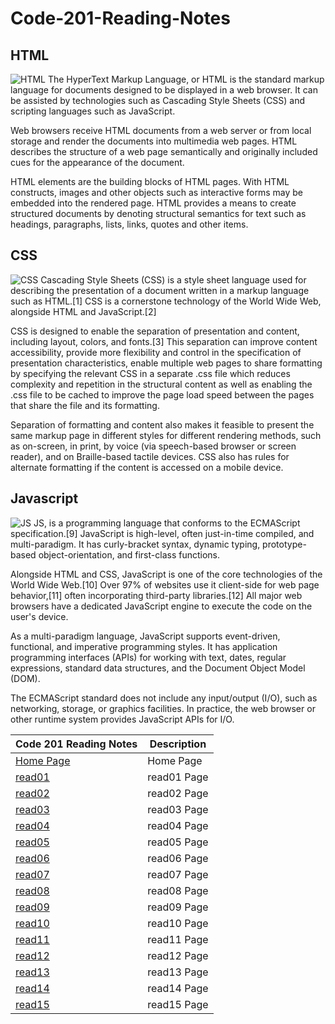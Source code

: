 # Code-201-Reading-Notes
## HTML
![HTML](https://e3arabi.com/wp-content/uploads/2021/03/html-1.jpg)
The HyperText Markup Language, or HTML is the standard markup language for documents designed to be displayed in a web browser. It can be assisted by technologies such as Cascading Style Sheets (CSS) and scripting languages such as JavaScript.

Web browsers receive HTML documents from a web server or from local storage and render the documents into multimedia web pages. HTML describes the structure of a web page semantically and originally included cues for the appearance of the document.

HTML elements are the building blocks of HTML pages. With HTML constructs, images and other objects such as interactive forms may be embedded into the rendered page. HTML provides a means to create structured documents by denoting structural semantics for text such as headings, paragraphs, lists, links, quotes and other items. 

## CSS 
![CSS](https://www.w3docs.com/uploads/media/default/0001/05/6d07a36ebe6d55273b39440f2391f1d7e6d4092a.png)
Cascading Style Sheets (CSS) is a style sheet language used for describing the presentation of a document written in a markup language such as HTML.[1] CSS is a cornerstone technology of the World Wide Web, alongside HTML and JavaScript.[2]

CSS is designed to enable the separation of presentation and content, including layout, colors, and fonts.[3] This separation can improve content accessibility, provide more flexibility and control in the specification of presentation characteristics, enable multiple web pages to share formatting by specifying the relevant CSS in a separate .css file which reduces complexity and repetition in the structural content as well as enabling the .css file to be cached to improve the page load speed between the pages that share the file and its formatting.

Separation of formatting and content also makes it feasible to present the same markup page in different styles for different rendering methods, such as on-screen, in print, by voice (via speech-based browser or screen reader), and on Braille-based tactile devices. CSS also has rules for alternate formatting if the content is accessed on a mobile device.

## Javascript
![JS](https://3.bp.blogspot.com/-tfdMQH1Kszg/XD-diQnmSuI/AAAAAAAAMCg/ZQyeDQIaxrQYMJX_bqExOGOKtQQJ3M0wgCLcBGAs/s1600/%25D9%2584%25D8%25BA%25D8%25A9%2B%25D8%25AC%25D8%25A7%25D9%2581%25D8%25A7%2B%25D8%25B3%25D9%2583%25D8%25B1%25D9%258A%25D8%25A8%25D8%25AA%2BJavaScript.png)
 JS, is a programming language that conforms to the ECMAScript specification.[9] JavaScript is high-level, often just-in-time compiled, and multi-paradigm. It has curly-bracket syntax, dynamic typing, prototype-based object-orientation, and first-class functions.

Alongside HTML and CSS, JavaScript is one of the core technologies of the World Wide Web.[10] Over 97% of websites use it client-side for web page behavior,[11] often incorporating third-party libraries.[12] All major web browsers have a dedicated JavaScript engine to execute the code on the user's device.

As a multi-paradigm language, JavaScript supports event-driven, functional, and imperative programming styles. It has application programming interfaces (APIs) for working with text, dates, regular expressions, standard data structures, and the Document Object Model (DOM).

The ECMAScript standard does not include any input/output (I/O), such as networking, storage, or graphics facilities. In practice, the web browser or other runtime system provides JavaScript APIs for I/O.





| Code 201 Reading Notes                                                             | Description |
| -----------                                                                        | ----------- |
| [Home Page](https://hadeelalshaer94.github.io/Code-201-Reading-Notes/README)      | Home Page         |
| [read01](https://hadeelalshaee94.github.io/reading-notes/read01)                   | read01 Page       |
| [read02](https://hadeelalshaee94.github.io/reading-notes/read02)                   | read02 Page       |
| [read03](https://hadeelalshaee94.github.io/reading-notes/read03)                   | read03 Page       |
| [read04](https://hadeelalshaee94.github.io/reading-notes/read04)                   | read04 Page       |
| [read05](https://hadeelalshaee94.github.io/reading-notes/read05)                   | read05 Page       |
| [read06](https://hadeelalshaee94.github.io/reading-notes/read06)                   | read06 Page       |
| [read07](https://hadeelalshaee94.github.io/reading-notes/read07)                   | read07 Page       |
| [read08](https://hadeelalshaee94.github.io/reading-notes/read08)                   | read08 Page       |
| [read09](https://hadeelalshaee94.github.io/reading-notes/read09)                   | read09 Page       |
| [read10](https://hadeelalshaee94.github.io/reading-notes/read10)                   | read10 Page       |
| [read11](https://hadeelalshaee94.github.io/reading-notes/read11)                   | read11 Page       |
| [read12](https://hadeelalshaee94.github.io/reading-notes/read12)                   | read12 Page       |
| [read13](https://hadeelalshaee94.github.io/reading-notes/read13)                   | read13 Page       |
| [read14](https://hadeelalshaee94.github.io/reading-notes/read14)                   | read14 Page       |
| [read15](https://hadeelalshaee94.github.io/reading-notes/read15)                   | read15 Page       |
